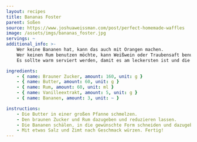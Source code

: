 ```yaml
---
layout: recipes
title: Bananas Foster
parent: Soßen
source: https://www.joshuaweissman.com/post/perfect-homemade-waffles
image: /assets/imgs/bananas_foster.jpg
servings: ~
additional_info: >-
    Wer keine Bananen hat, kann das auch mit Orangen machen.
    Wer keinen Rum benutzen möchte, kann Weißwein oder Traubensaft benutzen.
    Es sollte warm serviert werden, damit es am leckersten ist und die Butter die Mischung nicht trübt, wenn es abgekühlt ist.

ingredients:
    - { name: Brauner Zucker, amount: 160, unit: g }
    - { name: Butter, amount: 60, unit: g }
    - { name: Rum, amount: 60, unit: ml }
    - { name: Vanilleextrakt, amount: 5, unit: g }
    - { name: Bananen, amount: 3, unit: ~ }

instructions:
    - Die Butter in einer großen Pfanne schmelzen.
    - Den braunen Zucker und Rum dazugeben und reduzieren lassen.
    - Die Bananen schälen, in die gewünschte Form schneiden und dazugeben.
    - Mit etwas Salz und Zimt nach Geschmack würzen. Fertig!
---
```

